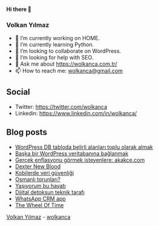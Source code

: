 #### Hi there 👋

### Volkan Yılmaz

- 🔭 I’m currently working on HOME.
- 🌱 I’m currently learning Python.
- 👯 I’m looking to collaborate on WordPress.
- 🤔 I’m looking for help with SEO.
- 💬 Ask me about https://wolkanca.com.tr/
- 📫 How to reach me: wolkanca@gmail.com

## Social
- Twitter: https://twitter.com/wolkanca
- Linkedin: https://www.linkedin.com/in/wolkanca/



## Blog posts
<!-- BLOG-POST-LIST:START -->
- [WordPress DB tabloda belirli alanları toplu olarak almak](https://wolkanca.com.tr/wordpress-db-tabloda-belirli-alanlari-toplu-olarak-almak/)
- [Başka bir WordPress veritabanına bağlanmak](https://wolkanca.com.tr/baska-bir-wordpress-veritabanina-baglanmak/)
- [Gerçek enflasyonu görmek isteyenlere: akakce.com](https://wolkanca.com.tr/gercek-enflasyonu-gormek-isteyenlere-akakce-com/)
- [Dexter New Blood](https://wolkanca.com.tr/dexter-new-blood/)
- [Kobilerde veri güvenliği](https://wolkanca.com.tr/kobilerde-veri-guvenligi/)
- [Osmanlı torunları?](https://wolkanca.com.tr/osmanli-torunlari/)
- [Yaşıyorum bu hayatı](https://wolkanca.com.tr/yasiyorum-bu-hayati/)
- [Dijital detoksun teknik tarafı](https://wolkanca.com.tr/dijital-detoksun-teknik-tarafi/)
- [WhatsApp CRM app](https://wolkanca.com.tr/whatsapp-crm-app/)
- [The Wheel Of Time](https://wolkanca.com.tr/the-wheel-of-time/)
<!-- BLOG-POST-LIST:END -->


[Volkan Yılmaz](https://volkanyilmaz.com.tr/) - [wolkanca](https://wolkanca.com.tr/)
